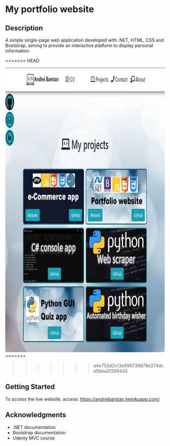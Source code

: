 # My portfolio website


## Description

A simple single-page web application developed with .NET, HTML, CSS and Bootstrap, aiming to provide an interactive platform to display personal information. 

<<<<<<< HEAD
<div style="text-align: center;">
    <img width="800" height="900" src="./screenshots/Menu.jpg">
</div>
=======

>>>>>>> a4e753d2c13e696739878e274dca0bba2f2694d3

## Getting Started

To access the live website, access: https://andreibarstan.herokuapp.com/

## Acknowledgments

* .NET documentation
* Bootstrap documentation
* Udemy MVC course


